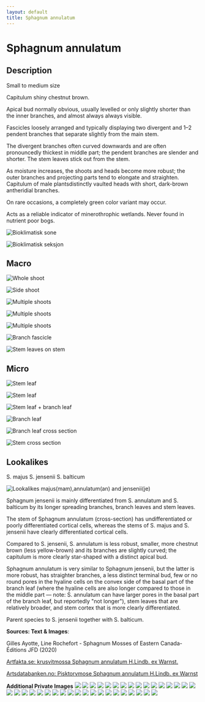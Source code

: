 ```yaml
---
layout: default
title: Sphagnum annulatum
---
```


# Sphagnum annulatum

## Description

Small to medium size

Capitulum shiny chestnut brown.

Apical bud normally obvious, usually levelled or only slightly shorter than the inner branches, and almost always always visible.

Fascicles loosely arranged and typically displaying two divergent and 1–2 pendent branches that separate slightly from the main stem.

The divergent branches often curved downwards and are often pronouncedly thickest in middle part; the pendent branches are slender and shorter. The stem leaves stick out from the stem.

As moisture increases, the shoots and heads become more robust; the outer branches and projecting parts tend to elongate and straighten. Capitulum of male plantsdistinctly vaulted heads with short, dark-brown antheridial branches.

On rare occasions, a completely green color variant may occur.

Acts as a reliable indicator of minerothrophic wetlands. Never found in nutrient poor bogs.

![Bioklimatisk sone](bioklimatisk-sone.webp)

![Bioklimatisk seksjon](bioklimatisk-seksjon.webp)

## Macro
![Whole shoot](shoot-side.png)

![Side shoot](shoot-top-down.png)

![Multiple shoots](shoot-multiple.png)

![Multiple shoots](shoot-multiple-2.webp)

![Multiple shoots](shoot-multiple-3.webp)

![Branch fascicle](branch-fascicle.webp)

![Stem leaves on stem](stem-leaves-on-stem.webp)

## Micro
![Stem leaf](leaf-stem.png)

![Stem leaf](leaf-stem-2.png)

![Stem leaf + branch leaf](leaf-stem-branch.webp)

![Branch leaf](leaf-branch.png)

![Branch leaf cross section](leaf-branch-cross-section.png)

![Stem cross section](stem-cross-section.png)

## Lookalikes

S. majus
S. jensenii
S. balticum

![Lookalikes majus(mam),annulatum(an) and jensenii(je)](lookalikes-majus-annulatum-jensenii.webp)

Sphagnum jensenii is mainly differentiated from S. annulatum and S. balticum by its longer spreading branches, branch leaves and stem leaves.

The stem of Sphagnum annulatum (cross-section) has undifferentiated or poorly differentiated cortical cells, whereas the stems of S. majus and S. jensenii have clearly differentiated cortical cells.

Compared to S. jensenii, S. annulatum is less robust, smaller, more chestnut brown (less yellow-brown) and its branches are slightly curved; the capitulum is more clearly star-shaped with a distinct apical bud.

Sphagnum annulatum is very similar to Sphagnum jensenii, but the latter is more robust, has straighter branches, a less distinct terminal bud, few or no round pores in the hyaline cells on the convex side of the basal part of the branch leaf (where the hyaline cells are also longer compared to those in the middle part — note: S. annulatum can have larger pores in the basal part of the branch leaf, but reportedly "not longer"), stem leaves that are relatively broader, and stem cortex that is more clearly differentiated.

Parent species to S. jensenii together with S. balticum.

**Sources: Text & Images**:

Gilles Ayotte, Line Rochefort - Sphagnum Mosses of Eastern Canada-Éditions JFD (2020)

[Artfakta.se: krusvitmossa Sphagnum annulatum H.Lindb. ex Warnst.](https://artfakta.se/taxa/2883/information?src=1&class=11)

[Artsdatabanken.no: Pisktorvmose Sphagnum annulatum H.Lindb. ex Warnst](https://artsdatabanken.no/Pages/186268/)

**Additional Private Images**
![](20230617_105027.jpg)
![](20230617_105037.jpg)
![](20230617_141916.jpg)
![](20230617_141919.jpg)
![](20230617_142526.jpg)
![](20230618_110417.jpg)
![](20230618_110420.jpg)
![](20230618_110425.jpg)
![](0230805_180650.jpg)
![](20230805_180655.jpg)
![](20230805_181123.jpg)
![](20230805_181128.jpg)
![](20230805_181133.jpg)
![](20230805_181148.jpg)
![](20230805_190256.jpg)
![](20230807_130222.jpg)
![](0230807_130228.jpg)
![](20230807_131718.jpg)
![](20230807_132247.jpg)
![](20230807_133727.jpg)
![](20230807_133902.jpg)
![](20230807_134106.jpg)
![](20230807_134721.jpg)
![](20230807_134820.jpg)
![](20230807_174512.jpg)
![](20240817_175410.jpg)
![](0240817_175424.jpg)
![](20240817_175558.jpg)
![](20240817_175615.jpg)
![](20240818_143706.jpg)
![](20240818_143829.jpg)
![](20240818_143951.jpg)
![](20240818_144117.jpg)
![](20240818_144349.jpg)
![](20240818_144505.jpg)
![](20250329_122918.jpg)